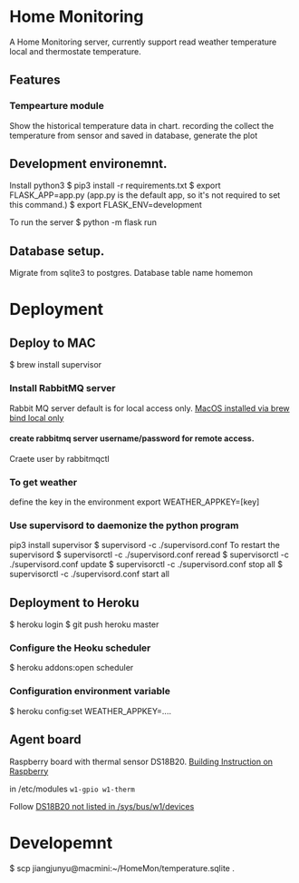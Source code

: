 # Home Monitoring

A Home Monitoring server, currently support read weather temperature local and thermostate temperature.

## Features
### Tempearture module
Show the historical temperature data in chart.
recording the collect the temperature from sensor and saved in database, generate the plot


## Development environemnt.
Install python3
$ pip3 install -r requirements.txt
$ export FLASK_APP=app.py (app.py is the default app, so it's not required to set this command.)
$ export FLASK_ENV=development

To run the server
$ python -m flask run

## Database setup.
Migrate from sqlite3 to postgres.
Database table name homemon


# Deployment

## Deploy to MAC
$ brew install supervisor

### Install RabbitMQ server
Rabbit MQ server default is for local access only.
[MacOS installed via brew bind local only](https://superuser.com/questions/464311/open-port-5672-tcp-for-access-to-rabbitmq-on-mac/516469#516469)

#### create rabbitmq server username/password for remote access.
Craete user by rabbitmqctl 

### To get weather
define the key in the environment
export WEATHER_APPKEY=[key]

### Use supervisord to daemonize the python program
pip3 install supervisor
$ supervisord -c ./supervisord.conf
To restart the supervisord
$ supervisorctl -c ./supervisord.conf reread
$ supervisorctl -c ./supervisord.conf update
$ supervisorctl -c ./supervisord.conf stop all
$ supervisorctl -c ./supervisord.conf start all


## Deployment to Heroku
$ heroku login
$ git push heroku master

### Configure the Heoku scheduler
$ heroku addons:open scheduler

### Configuration environment variable

$ heroku config:set WEATHER_APPKEY=....


## Agent board
Raspberry board with thermal sensor DS18B20.
[Building Instruction on Raspberry](http://www.cl.cam.ac.uk/projects/raspberrypi/tutorials/temperature/)

in /etc/modules
`w1-gpio
w1-therm`

Follow [DS18B20 not listed in /sys/bus/w1/devices](http://raspberrypi.stackexchange.com/questions/26623/ds18b20-not-listed-in-sys-bus-w1-devices)


# Developemnt 
$ scp jiangjunyu@macmini:~/HomeMon/temperature.sqlite .



